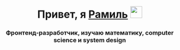 <h1 align="center"> Привет, я <a href="https://vk.com/rosssmanov" target="_blank">Рамиль</a> 
<img src="https://github.com/blackcater/blackcater/raw/main/images/Hi.gif" height="32"/></h1>
<h3 align="center">Фронтенд-разработчик, изучаю математику, computer science и system design</h3>
